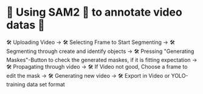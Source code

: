 # 🚀 Using SAM2 🤖 to annotate video datas 🚀



🛠️ Uploading Video ->
🛠️ Selecting Frame to Start Segmenting -> 
🛠️ Segmenting through create and identify objects ->
🛠️ Pressing "Generating Maskes"-Button to check the generated maskes, if it is fitting expectation ->
🛠️ Propagating through video ->
🛠️ If Video not good, Choose a frame to edit the mask ->
🛠️ Generating new video ->
🛠️ Export in Video or YOLO-training data set format


